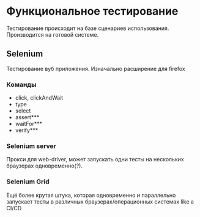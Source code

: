 # Функциональное тестирование
Тестирование происходит на базе сценариев использования. Производится на готовой системе.

## Selenium
Тестирование вуб приложения. Изначально расширение для firefox

### Команды
* click, clickAndWait
* type
* select
* assert***
* waitFor***
* verify***

### Selenium server
Прокси для web-driver, может запускать одни тесты на нескольких браузерах одновременно(?).

### Selenium Grid
Ещё более крутая штука, которая одновременно и параллельно запускает тесты в различных браузерах/операционных системах like a CI/CD